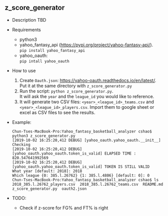 ## z_score_generator

* Description
  TBD

* Requirements
  * python3
  * yahoo_fantasy_api (https://pypi.org/project/yahoo-fantasy-api/).  
    ```pip install yahoo_fantasy_api```
  * yahoo_oauth:  
    ```pip intall yahoo_oauth```

* How to use
  1. Create `Oauth.json`: https://yahoo-oauth.readthedocs.io/en/latest/.  
     Put it at the same directory with `z_score_generator.py`
  2. Run the script: `python z_score_generator.py`.  
     It will ask the `year` and the `league_id` you would like to reference.
  3. It will generate two CSV files: `<year>_<league_id>_teams.csv` and `<year>_<league_id>_players.csv`. 
     Import them to google sheet or excel as CSV files to see the results.

* Example:
  ```
  Chun-Tses-MacBook-Pro:Yahoo_fantasy_basketball_analyzer cshao$ python3 z_score_generator.py
  [2019-10-02 16:25:20,412 DEBUG] [yahoo_oauth.yahoo_oauth.__init__] Checking
  [2019-10-02 16:25:20,412 DEBUG] [yahoo_oauth.yahoo_oauth.token_is_valid] ELAPSED TIME : 820.547641992569
  [2019-10-02 16:25:20,412 DEBUG] [yahoo_oauth.yahoo_oauth.token_is_valid] TOKEN IS STILL VALID
  What year [default: 2018]: 2018
  Which league {0: 385.l.26762} {1: 385.l.4806} [default: 0]: 0
  Chun-Tses-MacBook-Pro:Yahoo_fantasy_basketball_analyzer cshao$ ls
  2018_385.l.26762_players.csv	2018_385.l.26762_teams.csv	README.md	 z_score_generator.py  oauth2.json
  ```

* TODO:
  * Check if z-score for FG% and FT% is right
